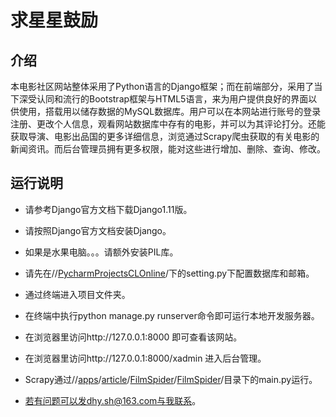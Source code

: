 # 求星星鼓励

## 介绍

本电影社区网站整体采用了Python语言的Django框架；而在前端部分，采用了当下深受认同和流行的Bootstrap框架与HTML5语言，来为用户提供良好的界面以供使用，搭载用以储存数据的MySQL数据库。用户可以在本网站进行账号的登录注册、更改个人信息，观看网站数据库中存有的电影，并可以为其评论打分。还能获取导演、电影出品国的更多详细信息，浏览通过Scrapy爬虫获取的有关电影的新闻资讯。而后台管理员拥有更多权限，能对这些进行增加、删除、查询、修改。 

## 运行说明

- 请参考Django官方文档下载Django1.11版。

- 请按照Django官方文档安装Django。

- 如果是水果电脑。。。请额外安装PIL库。

- 请先在//[PycharmProjectsCLOnline](https://github.com/orangelewis/CLOnline/tree/master/PycharmProjectsCLOnline)/下的setting.py下配置数据库和邮箱。

- 通过终端进入项目文件夹。

- 在终端中执行python manage.py runserver命令即可运行本地开发服务器。

- 在浏览器里访问http://127.0.0.1:8000  即可查看该网站。

- 在浏览器里访问http://127.0.0.1:8000/xadmin  进入后台管理。

- Scrapy通过//[apps](https://github.com/orangelewis/CLOnline/tree/master/apps)/[article](https://github.com/orangelewis/CLOnline/tree/master/apps/article)/[FilmSpider](https://github.com/orangelewis/CLOnline/tree/master/apps/article/FilmSpider)/[FilmSpider](https://github.com/orangelewis/CLOnline/tree/master/apps/article/FilmSpider/FilmSpider)/目录下的main.py运行。

- 若有问题可以发dhy.sh@163.com与我联系。

  

  

  
